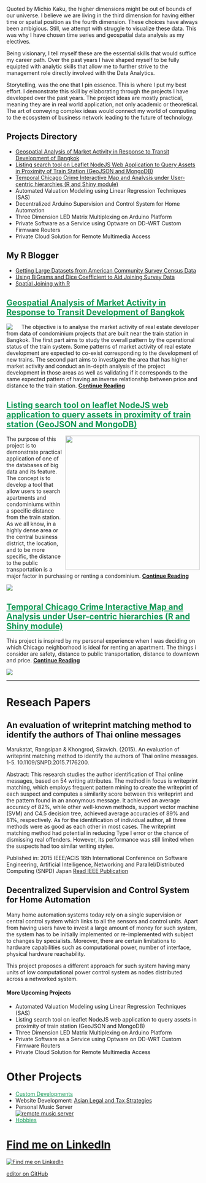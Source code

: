 

Quoted by Michio Kaku, the higher dimensions might be out of bounds of our universe. I believe we are living in the third dimension for having either time or spatial position as the fourth dimension. These choices have always been ambigious. Still, we attempt with struggle to visualize these data. This was why I have chosen time series and geospatial data analysis as my electives.

Being visionary, I tell myself these are the essential skills that would suffice my career path. Over the past years I have shaped myself to be fully equipted with analytic skills that allow me to further strive to the management role directly involved with the Data Analytics.

Storytelling, was the one that I pin essence. This is where I put my best effort. I demonstrate this skill by ellaborating through the projects I have developed over the past years. The project ideas are mostly practical, meaning they are in real world application, not only academic or theoretical. The art of conveying complex ideas would connect my world of computing to the ecosystem of business network leading to the future of technology.

## Projects Directory
* <a href='#geospatial-analysis-of-market-activity-in-response-to-transit-development-of-bangkok'>Geospatial Analysis of Market Activity in Response to Transit Development of Bangkok</a>
* <a href="#listing-search-tool-on-leaflet-nodejs-web-application-to-query-assets-in-proximity-of-train-station-geojson-and-mongodb">Listing search tool on Leaflet NodeJS Web Application to Query Assets in Proximity of Train Station (GeoJSON and MongoDB)</a>
* <a href="#temporal-chicago-crime-interactive-map-and-analysis-under-user-centric-hierarchies-r-and-shiny-module">Temporal Chicago Crime Interactive Map and Analysis under User-centric hierarchies (R and Shiny module)</a>
* Automated Valuation Modeling using Linear Regression Techniques (SAS)
* Decentralized Arduino Supervision and Control System for Home Automation
* Three Dimension LED Matrix Multiplexing on Arduino Platform
* Private Software as a Service using Optware on DD-WRT Custom Firmware Routers
* Private Cloud Solution for Remote Multimedia Access

## My R Blogger
* <a href='blog/acs-api.html'>Getting Large Datasets from American Community Survey Census Data</a>
* <a href='blog/bigram-dice.html'>Using BiGrams and Dice Coefficient to Aid Joining Survey Data</a>
* <a href='blog/spatial-join.html'>Spatial Joining with R</a>


## <a style="color:#159957;" href='static/geospatial-analysis.html'>Geospatial Analysis of Market Activity in Response to Transit Development of Bangkok</a>

<img align="left" style="padding-right: 20px;" src="static/geospatial-analysis-of-market-activity-in-response-to-transit-development-of-bangkok/bangkok-condo-development-clusters.png"/>

The objective is to analyse the market activity of real estate developer from data of condominium projects that are built near the train station in Bangkok. The first part aims to study the overall pattern by the operational status of the train system. Some patterns of market activity of real estate development are expected to co-exist corresponding to the development of new trains. The second part aims to investigate the area that has higher market activity and conduct an in-depth analysis of the project development in those areas as well as validating if it corresponds to the same expected pattern of having an inverse relationship between price and distance to the train station. <a href='static/geospatial-analysis.html'>**Continue Reading**</a>

## <a style="color:#159957;" href='static/listing-search-tool-map.html'>Listing search tool on leaflet NodeJS web application to query assets in proximity of train station (GeoJSON and MongoDB)</a>
<img align="right" style="width:350px;" src="static/listing-search-tool-on-leaflet-nodejs-web-application-to-query-assets-in-proximity-of-train-station-geojson-and-mongodb/user-interface.png"/>

The purpose of this project is to demonstrate practical application of one of the databases of big data and its feature. The concept is to develop a tool that allow users to search apartments and condominiums within a specific distance from the train station. As we all know, in a highly dense area or the central business district, the location, and to be more specific, the distance to the public transportation is a major factor in purchasing  or renting a condominium. <a href="static/listing-search-tool-map.html">**Continue Reading**</a>

<img src="static/listing-search-tool-on-leaflet-nodejs-web-application-to-query-assets-in-proximity-of-train-station-geojson-and-mongodb/nodejs-leaflet-mongo-arch.png"/>

## <a style="color:#159957;" href="static/temporal-interactive-chicago-crime-map.html">Temporal Chicago Crime Interactive Map and Analysis under User-centric hierarchies (R and Shiny module)</a>

This project is inspired by my personal experience when I was deciding on which Chicago neighborhood is ideal for renting an apartment. The things i consider are safety, distance to public transportation, distance to downtown and price.
<a href="static/temporal-interactive-chicago-crime-map.html">**Continue Reading**</a>
<p><img src="static/temporal-interactive-chicago-crime-map/chicago-crime-map-lincoln-park.png"/></p>

______________________________________

# Reseach Papers
## An evaluation of writeprint matching method to identify the authors of Thai online messages
Marukatat, Rangsipan & Khongrod, Siravich. (2015). An evaluation of writeprint matching method to identify the authors of Thai online messages. 1-5. 10.1109/SNPD.2015.7176200. 

Abstract:
This research studies the author identification of Thai online messages, based on 54 writing attributes. The method in focus is writeprint matching, which employs frequent pattern mining to create the writeprint of each suspect and computes a similarity score between this writeprint and the pattern found in an anonymous message. It achieved an average accuracy of 82%, while other well-known methods, support vector machine (SVM) and C4.5 decision tree, achieved average accuracies of 89% and 81%, respectively. As for the identification of individual author, all three methods were as good as each other in most cases. The writeprint matching method had potential in reducing Type I error or the chance of dismissing real offenders. However, its performance was still limited when the suspects had too similar writing styles.

Published in: 2015 IEEE/ACIS 16th International Conference on Software Engineering, Artificial Intelligence, Networking and Parallel/Distributed Computing (SNPD) Japan
[Read IEEE Publication](https://ieeexplore.ieee.org/document/7176200)


## Decentralized Supervision and Control System for Home Automation

Many home automation systems today rely on a single supervision or central control system which links to all the sensors and control units. Apart from having users have to invest a large amount of money for such system, the system has to be initially implemented or re-implemented with subject to changes by specialists. Moreover, there are certain limitations to hardware capabilities such as computational power, number of interface, physical hardware reachability.

This project proposes a different approach for such system having many units of low computational power control system as nodes distributed across a networked system.


#### More Upcoming Projects
* Automated Valuation Modeling using Linear Regression Techniques (SAS)
* Listing search tool on leaflet NodeJS web application to query assets in proximity of train station (GeoJSON and MongoDB)
* Three Dimension LED Matrix Multiplexing on Arduino Platform
* Private Software as a Service using Optware on DD-WRT Custom Firmware Routers
* Private Cloud Solution for Remote Multimedia Access

# Other Projects
* <a style="color:#159957;" href="static/custom-development.html">Custom Developments</a>
* Website Development: [Asian Legal and Tax Strategies](http://www.asianlegal.co.th)
* Personal Music Server  
[![remote music server](https://i.ytimg.com/vi/kk5RwZoNmUo/hqdefault.jpg)](https://youtu.be/kk5RwZoNmUo "remote music server")
* <a style="color:#159957;" href="static/hobbies.html">Hobbies</a>
  
  
  



# [Find me on LinkedIn](https://www.linkedin.com/in/siravich-folk-khongrod/)
[![Find me on LinkedIn](linkedin.png)](https://www.linkedin.com/in/siravich-folk-khongrod "find me on linkedin")
  
  
[editor on GitHub](https://github.com/siravich-khongrod/siravich-khongrod.github.io/edit/master/README.md) 
